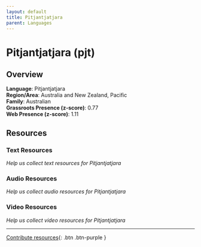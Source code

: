 ```yaml
---
layout: default
title: Pitjantjatjara
parent: Languages
---
```


# Pitjantjatjara (pjt)

## Overview

**Language**: Pitjantjatjara  
**Region/Area**: Australia and New Zealand, Pacific  
**Family**: Australian  
**Grassroots Presence (z-score)**: 0.77  
**Web Presence (z-score)**: 1.11  

## Resources

### Text Resources
*Help us collect text resources for Pitjantjatjara*

### Audio Resources
*Help us collect audio resources for Pitjantjatjara*

### Video Resources
*Help us collect video resources for Pitjantjatjara*

---

[Contribute resources](https://forms.office.com/e/1SfLJx3u1r){: .btn .btn-purple }
